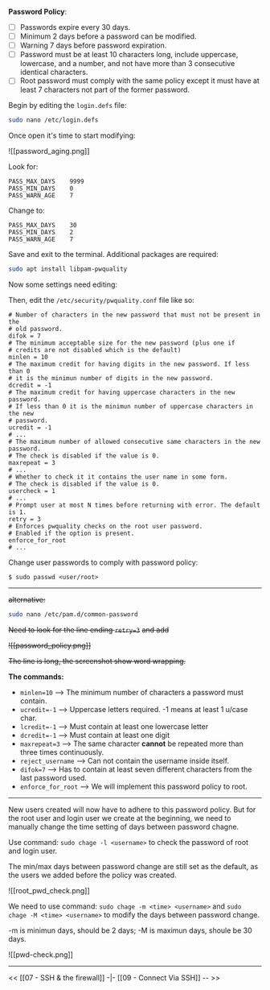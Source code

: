 **Password Policy**:
   - [ ] Passwords expire every 30 days.
   - [ ] Minimum 2 days before a password can be modified.
   - [ ] Warning 7 days before password expiration.
   - [ ] Password must be at least 10 characters long, include uppercase, lowercase, and a number, and not have more than 3 consecutive identical characters.
   - [ ] Root password must comply with the same policy except it must have at least 7 characters not part of the former password.

Begin by editing the `login.defs` file:
```bash
sudo nano /etc/login.defs
```

Once open it's time to start modifying:

![[password_aging.png]]

Look for:
```
PASS_MAX_DAYS    9999
PASS_MIN_DAYS    0
PASS_WARN_AGE    7
```
Change to:
```
PASS_MAX_DAYS    30
PASS_MIN_DAYS    2
PASS_WARN_AGE    7
```

Save and exit to the terminal. 
Additional packages are required:
```bash
sudo apt install libpam-pwquality
```

Now some settings need editing:

Then, edit the `/etc/security/pwquality.conf` file like so:

```shell
# Number of characters in the new password that must not be present in the 
# old password.
difok = 7
# The minimum acceptable size for the new password (plus one if 
# credits are not disabled which is the default)
minlen = 10
# The maximum credit for having digits in the new password. If less than 0 
# it is the minimun number of digits in the new password.
dcredit = -1
# The maximum credit for having uppercase characters in the new password. 
# If less than 0 it is the minimun number of uppercase characters in the new 
# password.
ucredit = -1
# ...
# The maximum number of allowed consecutive same characters in the new password.
# The check is disabled if the value is 0.
maxrepeat = 3
# ...
# Whether to check it it contains the user name in some form.
# The check is disabled if the value is 0.
usercheck = 1
# ...
# Prompt user at most N times before returning with error. The default is 1.
retry = 3
# Enforces pwquality checks on the root user password.
# Enabled if the option is present.
enforce_for_root
# ...
```

Change user passwords to comply with password policy:

```shell
$ sudo passwd <user/root>
```

---
~~alternative:~~
```bash
sudo nano /etc/pam.d/common-password
```

~~Need to look for the line ending `retry=3`~~
~~and add~~ 

~~![[password_policy.png]]~~

~~The line is long, the screenshot show word wrapping.~~


**The commands:**
- `minlen=10` --> The minimum number of characters a password must contain.
- `ucredit=-1` --> Uppercase letters required. -1 means at least 1 u/case char. 
- `lcredit=-1` --> Must contain at least one lowercase letter
- `dcredit=-1` --> Must contain at least one digit
- `maxrepeat=3` --> The same character **cannot** be repeated more than three times continuously.
- `reject_username` --> Can not contain the username inside itself.
- `difok=7` --> Has to contain at least seven different characters from the last password used.
- `enforce_for_root` --> We will implement this password policy to root.
---

New users created will now have to adhere to this password policy. 
But for the root user and login user we create at the beginning, we need to manually change the time setting of days between password chagne.

Use command: `sudo chage -l <username>` to check the password of root and login user.

The min/max days between password change are still set as the default, as the users we added before the policy was created.

![[root_pwd_check.png]]

We need to use command: `sudo chage -m <time> <username>` and `sudo chage -M <time> <username>` to modify the days between password change.

-m is minimun days, should be 2 days; -M is maximun days, shoule be 30 days.

![[pwd-check.png]]

---
<<  [[07 - SSH & the firewall]] -|- [[09 - Connect Via SSH]] -- >>